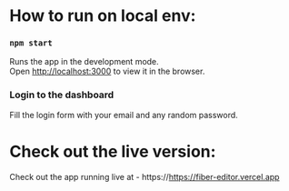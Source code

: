 # How to run on local env:

### `npm start`

Runs the app in the development mode.\
Open [http://localhost:3000](http://localhost:3000) to view it in the browser.

### Login to the dashboard

Fill the login form with your email and any random password.

# Check out the live version:

Check out the app running live at - https://https://fiber-editor.vercel.app
